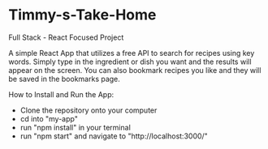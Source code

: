 # Timmy-s-Take-Home
Full Stack - React Focused Project

A simple React App that utilizes a free API to search for recipes using key words.
Simply type in the ingredient or dish you want and the results will appear on the screen.
You can also bookmark recipes you like and they will be saved in the bookmarks page.

How to Install and Run the App:
- Clone the repository onto your computer
- cd into "my-app"
- run "npm install" in your terminal 
- run "npm start" and navigate to "http://localhost:3000/"

